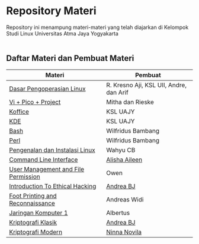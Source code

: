 # Repository Materi
Repository ini menampung materi-materi yang telah diajarkan di Kelompok Studi Linux Universitas Atma Jaya Yogyakarta<br> <br>
## Daftar Materi dan Pembuat Materi
Materi|Pembuat
--------------|-------------
[Dasar Pengoperasian Linux](2003/Modul%20II%20-%20Dasar%20Pengoperasian%20Linux.doc) | R. Kresno Aji, KSL UII, Andre, dan Arif
[Vi + Pico + Project](2003/Modul%20III%20-%20Pico%20&%20VI%20editor,%20beserta%20latihan.doc) | Mitha dan Rieske
[Koffice](2003/Koffice.doc) | KSL UAJY
[KDE](2003/Kde.doc) | KSL UAJY
[Bash](2003/bash.doc) | Wilfridus Bambang
[Perl](2003/perl.doc) | Wilfridus Bambang
[Pengenalan dan Instalasi Linux](2018/Pengenalan%20Dan%20Instalasi%20Linux.pptx) | Wahyu CB
[Command Line Interface](2018/CLI.pptx) | [Alisha Aileen](https://github.com/alishaileen)
[User Management and File Permission](2018/UserManagement_and_FilePermission_KSL_Pertemuan3yhhyh.ppt) | Owen
[Introduction To Ethical Hacking](2018/IntroductionToEthicalHacking.odp) | [Andrea BJ](https://github.com/andrebemantoro) 
[Foot Printing and Reconnaissance](2018/footandrecon.zip) | Andreas Widi
[Jaringan Komputer 1](2018/99836_JarKom1.zip) | Albertus
[Kriptografi Klasik](2018/Kriptografi%20Klasik) | [Andrea BJ](https://github.com/andrebemantoro) 
[Kriptografi Modern](2018/Kriptografi%20Modern) | [Ninna Novila](https://github.com/ninnanovila) 

